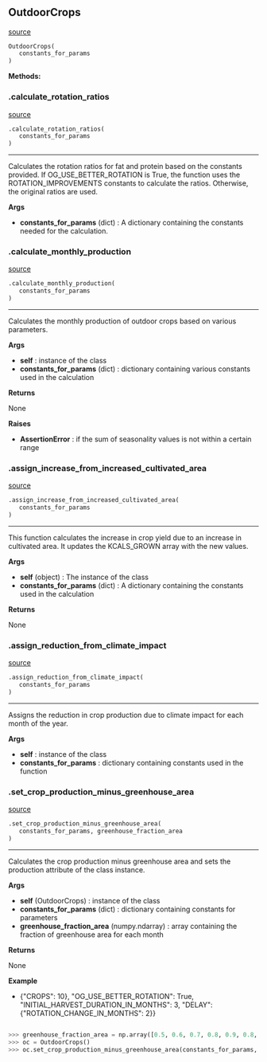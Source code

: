 #


## OutdoorCrops
[source](https://github.com/allfed/allfed-integrated-model/blob/master/src/food_system/outdoor_crops.py/#L14)
```python 
OutdoorCrops(
   constants_for_params
)
```




**Methods:**


### .calculate_rotation_ratios
[source](https://github.com/allfed/allfed-integrated-model/blob/master/src/food_system/outdoor_crops.py/#L75)
```python
.calculate_rotation_ratios(
   constants_for_params
)
```

---
Calculates the rotation ratios for fat and protein based on the constants provided.
If OG_USE_BETTER_ROTATION is True, the function uses the ROTATION_IMPROVEMENTS
constants to calculate the ratios. Otherwise, the original ratios are used.

**Args**

* **constants_for_params** (dict) : A dictionary containing the constants needed for
the calculation.

### .calculate_monthly_production
[source](https://github.com/allfed/allfed-integrated-model/blob/master/src/food_system/outdoor_crops.py/#L126)
```python
.calculate_monthly_production(
   constants_for_params
)
```

---
Calculates the monthly production of outdoor crops based on various parameters.


**Args**

* **self**  : instance of the class
* **constants_for_params** (dict) : dictionary containing various constants used in the calculation


**Returns**

None


**Raises**

* **AssertionError**  : if the sum of seasonality values is not within a certain range


### .assign_increase_from_increased_cultivated_area
[source](https://github.com/allfed/allfed-integrated-model/blob/master/src/food_system/outdoor_crops.py/#L323)
```python
.assign_increase_from_increased_cultivated_area(
   constants_for_params
)
```

---
This function calculates the increase in crop yield due to an increase in cultivated area.
It updates the KCALS_GROWN array with the new values.


**Args**

* **self** (object) : The instance of the class
* **constants_for_params** (dict) : A dictionary containing the constants used in the calculation


**Returns**

None

### .assign_reduction_from_climate_impact
[source](https://github.com/allfed/allfed-integrated-model/blob/master/src/food_system/outdoor_crops.py/#L364)
```python
.assign_reduction_from_climate_impact(
   constants_for_params
)
```

---
Assigns the reduction in crop production due to climate impact for each month of the year.

**Args**

* **self**  : instance of the class
* **constants_for_params**  : dictionary containing constants used in the function


### .set_crop_production_minus_greenhouse_area
[source](https://github.com/allfed/allfed-integrated-model/blob/master/src/food_system/outdoor_crops.py/#L404)
```python
.set_crop_production_minus_greenhouse_area(
   constants_for_params, greenhouse_fraction_area
)
```

---
Calculates the crop production minus greenhouse area and sets the production attribute of the class instance.


**Args**

* **self** (OutdoorCrops) : instance of the class
* **constants_for_params** (dict) : dictionary containing constants for parameters
* **greenhouse_fraction_area** (numpy.ndarray) : array containing the fraction of greenhouse area for each month


**Returns**

None


**Example**

* {"CROPS": 10}, "OG_USE_BETTER_ROTATION": True, "INITIAL_HARVEST_DURATION_IN_MONTHS": 3, "DELAY": {"ROTATION_CHANGE_IN_MONTHS": 2}}

```python

>>> greenhouse_fraction_area = np.array([0.5, 0.6, 0.7, 0.8, 0.9, 0.8, 0.7, 0.6, 0.5, 0.4, 0.3, 0.2])
>>> oc = OutdoorCrops()
>>> oc.set_crop_production_minus_greenhouse_area(constants_for_params, greenhouse_fraction_area)
```
